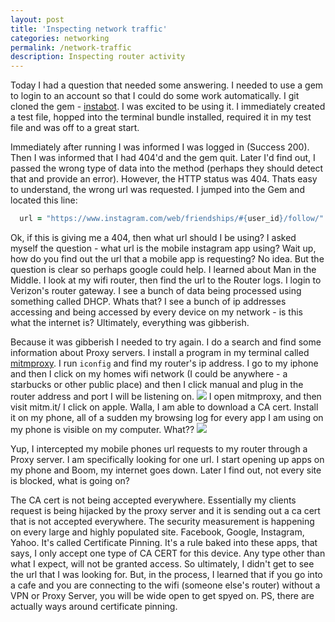 ```yaml
---
layout: post
title: 'Inspecting network traffic'
categories: networking
permalink: /network-traffic
description: Inspecting router activity
---
```


Today I had a question that needed some answering. I needed to use a gem to login to an
account so that I could do some work automatically. I git cloned the gem - [instabot](https://github.com/eVanilla/instabot.rb).
I was excited to be using it. I immediately created a test file, hopped into the terminal
bundle installed, required it in my test file and was off to a great start.

Immediately after running I was informed I was logged in (Success 200). Then I was informed
that I had 404'd and the gem quit. Later I'd find out, I passed the wrong type of data
into the method (perhaps they should detect that and provide an error). However, the HTTP
status was 404. Thats easy to understand, the wrong url was requested. I jumped into the Gem and
located this line:
```ruby
  url = "https://www.instagram.com/web/friendships/#{user_id}/follow/"
```

Ok, if this is giving me a 404, then what url should I be using? I asked myself the question - what url is the mobile instagram app using? Wait up, how do you find out the url that a mobile app is requesting? No idea.
But the question is clear so perhaps google could help. I learned about Man in the Middle. I look at my wifi router, then find the url to the Router logs. I login to Verizon's router gateway. I see a bunch of data being processed using something called DHCP. Whats that? I see a bunch of ip addresses accessing and being accessed by every device on my network - is this what the internet is? Ultimately, everything was gibberish.

Because it was gibberish I needed to try again. I do a search and find some information about Proxy servers. I install a program in my terminal called [mitmproxy](https://mitmproxy.org/). I run `iconfig` and find my router's ip address. I go to my iphone and then I click on my homes wifi network (I could be anywhere - a starbucks or other public place) and then I click manual and plug in the router address and port I will be listening on.
<img src="https://b4thestorm.github.io/pages/assets/images/IMG_5916.jpeg">
I open mitmproxy, and then visit mitm.it/ I click on apple. Walla, I am able to download a CA cert. Install it on my phone, all of a sudden my browsing log for every app I am using on my phone is visible on my computer. What??
<img src="https://b4thestorm.github.io/pages/assets/images/proxy_request_urls.png">

Yup, I intercepted my mobile phones url requests to my router through a Proxy server. I am specifically
looking for one url. I start opening up apps on my phone and Boom, my internet goes down. Later I find out, not every site is blocked, what is going on?

The CA cert is not being accepted everywhere. Essentially my clients request is being hijacked by
the proxy server and it is sending out a ca cert that is not accepted everywhere. The security measurement
is happening on every large and highly populated site. Facebook, Google, Instagram, Yahoo. It's called
Certificate Pinning. It's a rule baked into these apps, that says, I only accept one type of CA CERT for this device.
Any type other than what I expect, will not be granted access. So ultimately, I didn't get to see the
url that I was looking for. But, in the process, I learned that if you go into a cafe and you are connecting to
the wifi (someone else's router) without a VPN or Proxy Server, you will be wide open to get spyed on. PS, there are actually ways around certificate pinning.

